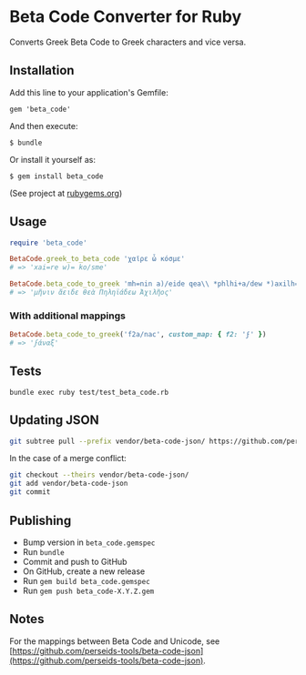 # Beta Code Converter for Ruby

Converts Greek Beta Code to Greek characters and vice versa.

## Installation

Add this line to your application's Gemfile:

`gem 'beta_code'`

And then execute:

`$ bundle`

Or install it yourself as:

`$ gem install beta_code`

(See project at [rubygems.org](https://rubygems.org/gems/beta_code))

## Usage

```ruby
require 'beta_code'

BetaCode.greek_to_beta_code 'χαῖρε ὦ κόσμε'
# => 'xai=re w)= ko/sme'

BetaCode.beta_code_to_greek 'mh=nin a)/eide qea\\ *phlhi+a/dew *)axilh=os'
# => 'μῆνιν ἄειδε θεὰ Πηληϊάδεω Ἀχιλῆος'
```

### With additional mappings

```ruby
BetaCode.beta_code_to_greek('f2a/nac', custom_map: { f2: 'ϝ' })
# => 'ϝάναξ'
```

## Tests

`bundle exec ruby test/test_beta_code.rb`

## Updating JSON

```bash
git subtree pull --prefix vendor/beta-code-json/ https://github.com/perseids-tools/beta-code-json master --squash
```

In the case of a merge conflict:

```bash
git checkout --theirs vendor/beta-code-json/
git add vendor/beta-code-json
git commit
```

## Publishing

* Bump version in `beta_code.gemspec`
* Run `bundle`
* Commit and push to GitHub
* On GitHub, create a new release
* Run `gem build beta_code.gemspec`
* Run `gem push beta_code-X.Y.Z.gem`

## Notes

For the mappings between Beta Code and Unicode, see [https://github.com/perseids-tools/beta-code-json](https://github.com/perseids-tools/beta-code-json).
